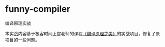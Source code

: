 # funny-compiler
编译原理实战

本实战内容基于极客时间上宫老师的课程[《编译原理之美》](https://github.com/RichardGong/PlayWithCompiler)的实战项目，修复了原项目的一些问题。


